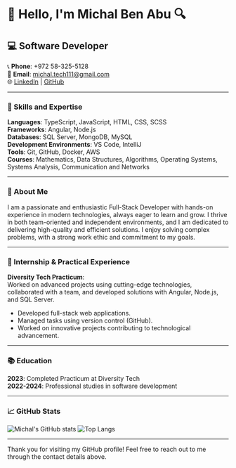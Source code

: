 # 👋 Hello, I'm Michal Ben Abu 🔍
<!-- Profile Views (Optional: Add a profile views badge here if desired) -->

## 💻 Software Developer
📞 **Phone**: +972 58-325-5128  
📧 **Email**: michal.tech111@gmail.com  
🌐 [LinkedIn](https://www.linkedin.com/in/michal-ben-abu) | [GitHub](https://github.com/michal-ben-abu)

---

### 🔧 Skills and Expertise
**Languages**: TypeScript, JavaScript, HTML, CSS, SCSS  
**Frameworks**: Angular, Node.js  
**Databases**: SQL Server, MongoDB, MySQL  
**Development Environments**: VS Code, IntelliJ  
**Tools**: Git, GitHub, Docker, AWS  
**Courses**: Mathematics, Data Structures, Algorithms, Operating Systems, Systems Analysis, Communication and Networks

---

### 🌟 About Me
I am a passionate and enthusiastic Full-Stack Developer with hands-on experience in modern technologies, always eager to learn and grow. I thrive in both team-oriented and independent environments, and I am dedicated to delivering high-quality and efficient solutions. I enjoy solving complex problems, with a strong work ethic and commitment to my goals.

---

### 🚀 Internship & Practical Experience
**Diversity Tech Practicum**:  
Worked on advanced projects using cutting-edge technologies, collaborated with a team, and developed solutions with Angular, Node.js, and SQL Server.  
- Developed full-stack web applications.  
- Managed tasks using version control (GitHub).  
- Worked on innovative projects contributing to technological advancement.

---

### 📚 Education
**2023**: Completed Practicum at Diversity Tech  
**2022-2024**: Professional studies in software development  

---

### 📈 GitHub Stats
![Michal's GitHub stats](https://github-readme-stats.vercel.app/api?username=michal-ben-abu&show_icons=true&theme=radical)
![Top Langs](https://github-readme-stats.vercel.app/api/top-langs/?username=michal-ben-abu&layout=compact&theme=radical)

---

Thank you for visiting my GitHub profile! Feel free to reach out to me through the contact details above.


